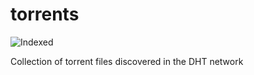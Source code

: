 torrents 
========
![Indexed](https://img.shields.io/badge/indexed-214861-blue)

Collection of torrent files discovered in the DHT network

